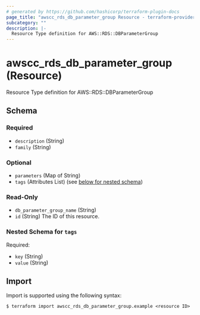```yaml
---
# generated by https://github.com/hashicorp/terraform-plugin-docs
page_title: "awscc_rds_db_parameter_group Resource - terraform-provider-awscc"
subcategory: ""
description: |-
  Resource Type definition for AWS::RDS::DBParameterGroup
---
```


# awscc_rds_db_parameter_group (Resource)

Resource Type definition for AWS::RDS::DBParameterGroup



<!-- schema generated by tfplugindocs -->
## Schema

### Required

- `description` (String)
- `family` (String)

### Optional

- `parameters` (Map of String)
- `tags` (Attributes List) (see [below for nested schema](#nestedatt--tags))

### Read-Only

- `db_parameter_group_name` (String)
- `id` (String) The ID of this resource.

<a id="nestedatt--tags"></a>
### Nested Schema for `tags`

Required:

- `key` (String)
- `value` (String)

## Import

Import is supported using the following syntax:

```shell
$ terraform import awscc_rds_db_parameter_group.example <resource ID>
```
